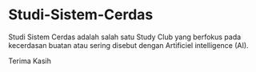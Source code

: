 # Studi-Sistem-Cerdas

Studi Sistem Cerdas adalah salah satu Study Club yang berfokus pada kecerdasan buatan atau sering disebut dengan Artificiel intelligence (AI).

Terima Kasih
